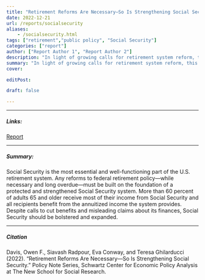```yaml
---
title: "Retirement Reforms Are Necessary—So Is Strengthening Social Security" 
date: 2022-12-21
url: /reports/socialsecurity
aliases: 
    - /socialsecurity.html
tags: ["retirement","public policy", "Social Security"]
categories: ["report"]
author: ["Report Author 1", "Report Author 2"]
description: "In light of growing calls for retirement system reform, this report assesses the economic effects of Social Security." 
summary: "In light of growing calls for retirement system reform, this report assesses the economic effects of Social Security, concluding that any reforms to federal retirement policy must be built on the foundation of a protected and strengthened Social Security system."
cover:

editPost:

draft: false 

---
```


---

##### Links:

[Report](https://www.economicpolicyresearch.org/images/Retirement_Project/Policy_Notes/2022/Dec_Social_Security/Social_Security_Policy_Note_Dec_2022.pdf)

---

##### Summary:

Social Security is the most essential and well-functioning part of the U.S. retirement system. Any reforms to federal retirement policy—while necessary and long overdue—must be built on the foundation of a protected and strengthened Social Security system. More than 60 percent of adults 65 and older receive most of their income from Social Security and all recipients benefit from the annuitized income the system provides. Despite calls to cut benefits and misleading claims about its finances, Social Security should be bolstered and expanded.

---

##### Citation

Davis, Owen F., Siavash Radpour, Eva Conway, and Teresa Ghilarducci (2022). “Retirement Reforms Are Necessary—So Is Strengthening Social Security.” Policy Note Series, Schwartz Center for Economic Policy Analysis at The New School for Social Research. 